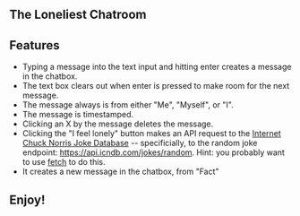## The Loneliest Chatroom

## Features

* Typing a message into the text input and hitting enter creates a message in the chatbox.
* The text box clears out when enter is pressed to make room for the next message.
* The message always is from either "Me", "Myself", or "I".
* The message is timestamped.
* Clicking an X by the message deletes the message.
* Clicking the "I feel lonely" button makes an API request to the [Internet Chuck Norris Joke Database](http://www.icndb.com/) -- specificially, to the random joke endpoint: https://api.icndb.com/jokes/random.  Hint: you probably want to use [fetch](https://developer.mozilla.org/en-US/docs/Web/API/Fetch_API/Using_Fetch) to do this.
* It creates a new message in the chatbox, from "Fact"	

## Enjoy!
